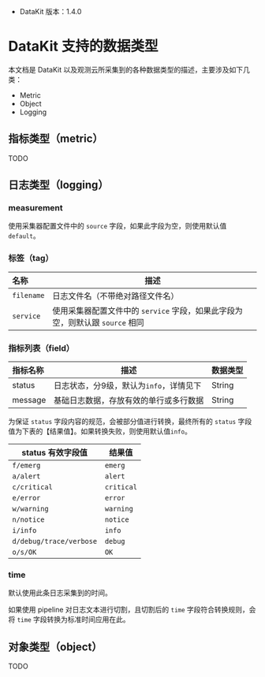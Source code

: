 

- DataKit 版本：1.4.0

# DataKit 支持的数据类型

本文档是 DataKit 以及观测云所采集到的各种数据类型的描述，主要涉及如下几类：

- Metric
- Object
- Logging

## 指标类型（metric）

TODO

## 日志类型（logging）

### measurement

使用采集器配置文件中的 `source` 字段，如果此字段为空，则使用默认值 `default`。

### 标签（tag）

| 名称       | 描述                                                                          |
| :--        | ---                                                                           |
| `filename` | 日志文件名（不带绝对路径文件名）                                              |
| `service`  | 使用采集器配置文件中的 `service` 字段，如果此字段为空，则默认跟 `source` 相同 |

### 指标列表（field）

| 指标名称 | 描述                                    | 数据类型 |
| :--      | ---                                     | ---      |
| status   | 日志状态，分9级，默认为`info`，详情见下 | String   |
| message  | 基础日志数据，存放有效的单行或多行数据  | String   |

为保证 `status` 字段内容的规范，会被部分值进行转换，最终所有的 `status` 字段值为下表的【结果值】。如果转换失败，则使用默认值`info`。

| status 有效字段值       | 结果值     |
| ---                     | ----       |
| `f/emerg`               | `emerg`    |
| `a/alert`               | `alert`    |
| `c/critical`            | `critical` |
| `e/error`               | `error`    |
| `w/warning`             | `warning`  |
| `n/notice`              | `notice`   |
| `i/info`                | `info`     |
| `d/debug/trace/verbose` | `debug`    |
| `o/s/OK`                | `OK`       |

### time

默认使用此条日志采集到的时间。

如果使用 pipeline 对日志文本进行切割，且切割后的 `time` 字段符合转换规则，会将 `time` 字段转换为标准时间应用在此。


## 对象类型（object）

TODO

